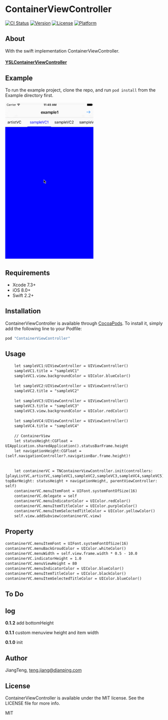 # ContainerViewController

[![CI Status](http://img.shields.io/travis/JiangTeng/ContainerViewController.svg?style=flat)](https://travis-ci.org/JiangTeng/ContainerViewController)
[![Version](https://img.shields.io/cocoapods/v/ContainerViewController.svg?style=flat)](http://cocoapods.org/pods/ContainerViewController)
[![License](https://img.shields.io/cocoapods/l/ContainerViewController.svg?style=flat)](http://cocoapods.org/pods/ContainerViewController)
[![Platform](https://img.shields.io/cocoapods/p/ContainerViewController.svg?style=flat)](http://cocoapods.org/pods/ContainerViewController)

## About
With the swift implementation ContainerViewController.

#### [YSLContainerViewController](https://github.com/y-hryk/YSLContainerViewController)

## Example

To run the example project, clone the repo, and run `pod install` from the Example directory first.

<img src="images/containerView.gif" height="500px">

## Requirements
* Xcode 7.3+
* iOS 8.0+
* Swift 2.2+

## Installation

ContainerViewController is available through [CocoaPods](http://cocoapods.org). To install
it, simply add the following line to your Podfile:

```ruby
pod "ContainerViewController"
```

## Usage
        
        let sampleVC1:UIViewController = UIViewController()
        sampleVC1.title = "sampleVC1"
        sampleVC1.view.backgroundColor = UIColor.blueColor()
        
        let sampleVC2:UIViewController = UIViewController()
        sampleVC2.title = "sampleVC2"
        
        let sampleVC3:UIViewController = UIViewController()
        sampleVC3.title = "sampleVC3"
        sampleVC3.view.backgroundColor = UIColor.redColor()
        
        let sampleVC4:UIViewController = UIViewController()
        sampleVC4.title = "sampleVC4"
                
        // ContainerView
        let statusHeight:CGFloat = UIApplication.sharedApplication().statusBarFrame.height
        let navigationHeight:CGFloat = (self.navigationController?.navigationBar.frame.height)!
        
        
        let contaninerVC = TNContainerViewController.init(controllers: [playListVC,artistVC,sampleVC1,sampleVC2,sampleVC3,sampleVC4,sampleVC5], topBarHeight: statusHeight + navigationHeight, parentViewController: self)
        contaninerVC.menuItemFont = UIFont.systemFontOfSize(16)
        contaninerVC.delegate = self
		contaninerVC.menuIndicatorColor = UIColor.redColor()
        contaninerVC.menuItemTitleColor = UIColor.purpleColor()
        contaninerVC.menuItemSelectedTitleColor = UIColor.yellowColor()        		
        self.view.addSubview(contaninerVC.view)

## Property
	contaninerVC.menuItemFont = UIFont.systemFontOfSize(16)
	contaninerVC.menuBackGroudColor = UIColor.whiteColor()
	contaninerVC.menuWidth = self.view.frame.width * 0.5 - 10.0
	contaninerVC.indicatorHeight = 1.0
	contaninerVC.menuViewHeight = 80
	contaninerVC.menuIndicatorColor = UIColor.blueColor()
	contaninerVC.menuItemTitleColor = UIColor.blackColor()
	contaninerVC.menuItemSelectedTitleColor = UIColor.blueColor()        
## To Do

## log

**0.1.2** add bottomHeight

**0.1.1** custom menuview height and item width

**0.1.0** init

## Author

JiangTeng, teng.jiang@dianping.com

## License

ContainerViewController is available under the MIT license. See the LICENSE file for more info.
    
MIT
